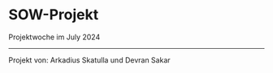 # SOW-Projekt
Projektwoche im July 2024

-------------------------------------------------------------------------------------------------------------------------------------------------------------------------

Projekt von:
Arkadius Skatulla und Devran Sakar
